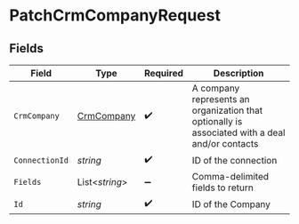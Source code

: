 # PatchCrmCompanyRequest


## Fields

| Field                                                                                          | Type                                                                                           | Required                                                                                       | Description                                                                                    |
| ---------------------------------------------------------------------------------------------- | ---------------------------------------------------------------------------------------------- | ---------------------------------------------------------------------------------------------- | ---------------------------------------------------------------------------------------------- |
| `CrmCompany`                                                                                   | [CrmCompany](../../Models/Components/CrmCompany.md)                                            | :heavy_check_mark:                                                                             | A company represents an organization that optionally is associated with a deal and/or contacts |
| `ConnectionId`                                                                                 | *string*                                                                                       | :heavy_check_mark:                                                                             | ID of the connection                                                                           |
| `Fields`                                                                                       | List<*string*>                                                                                 | :heavy_minus_sign:                                                                             | Comma-delimited fields to return                                                               |
| `Id`                                                                                           | *string*                                                                                       | :heavy_check_mark:                                                                             | ID of the Company                                                                              |